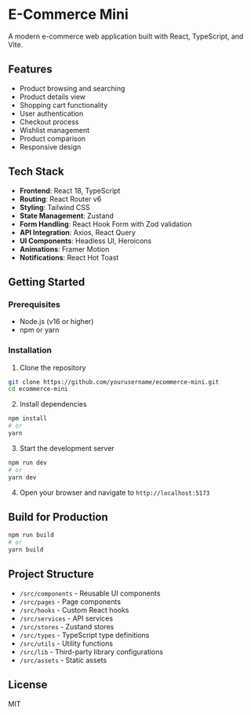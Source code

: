 # E-Commerce Mini

A modern e-commerce web application built with React, TypeScript, and Vite.

## Features

- Product browsing and searching
- Product details view
- Shopping cart functionality
- User authentication
- Checkout process
- Wishlist management
- Product comparison
- Responsive design

## Tech Stack

- **Frontend**: React 18, TypeScript
- **Routing**: React Router v6
- **Styling**: Tailwind CSS
- **State Management**: Zustand
- **Form Handling**: React Hook Form with Zod validation
- **API Integration**: Axios, React Query
- **UI Components**: Headless UI, Heroicons
- **Animations**: Framer Motion
- **Notifications**: React Hot Toast

## Getting Started

### Prerequisites

- Node.js (v16 or higher)
- npm or yarn

### Installation

1. Clone the repository

```bash
git clone https://github.com/yourusername/ecommerce-mini.git
cd ecommerce-mini
```

2. Install dependencies

```bash
npm install
# or
yarn
```

3. Start the development server

```bash
npm run dev
# or
yarn dev
```

4. Open your browser and navigate to `http://localhost:5173`

## Build for Production

```bash
npm run build
# or
yarn build
```

## Project Structure

- `/src/components` - Reusable UI components
- `/src/pages` - Page components
- `/src/hooks` - Custom React hooks
- `/src/services` - API services
- `/src/stores` - Zustand stores
- `/src/types` - TypeScript type definitions
- `/src/utils` - Utility functions
- `/src/lib` - Third-party library configurations
- `/src/assets` - Static assets

## License

MIT
